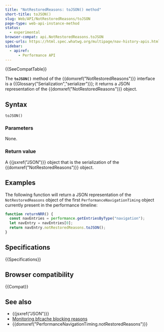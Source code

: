 ```yaml
---
title: "NotRestoredReasons: toJSON() method"
short-title: toJSON()
slug: Web/API/NotRestoredReasons/toJSON
page-type: web-api-instance-method
status:
  - experimental
browser-compat: api.NotRestoredReasons.toJSON
spec-urls: https://html.spec.whatwg.org/multipage/nav-history-apis.html#notrestoredreasons
sidebar:
  - apiref:
      - Performance API
---
```


{{SeeCompatTable}}

The **`toJSON()`** method of the {{domxref("NotRestoredReasons")}} interface is a {{Glossary("Serialization","serializer")}}; it returns a JSON representation of the {{domxref("NotRestoredReasons")}} object.

## Syntax

```js-nolint
toJSON()
```

### Parameters

None.

### Return value

A {{jsxref("JSON")}} object that is the serialization of the {{domxref("NotRestoredReasons")}} object.

## Examples

The following function will return a JSON representation of the `NotRestoredReasons` object of the first `PerformanceNavigationTiming` object currently present in the performance timeline:

```js
function returnNRR() {
  const navEntries = performance.getEntriesByType("navigation");
  let navEntry = navEntries[0];
  return navEntry.notRestoredReasons.toJSON();
}
```

## Specifications

{{Specifications}}

## Browser compatibility

{{Compat}}

## See also

- {{jsxref("JSON")}}
- [Monitoring bfcache blocking reasons](/en-US/docs/Web/API/Performance_API/Monitoring_bfcache_blocking_reasons)
- {{domxref("PerformanceNavigationTiming.notRestoredReasons")}}
